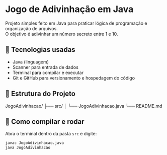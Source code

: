 # Jogo de Adivinhação em Java

Projeto simples feito em Java para praticar lógica de programação e organização de arquivos.  
O objetivo é adivinhar um número secreto entre 1 e 10.

## 🔧 Tecnologias usadas

- Java (linguagem)
- Scanner para entrada de dados
- Terminal para compilar e executar
- Git e GitHub para versionamento e hospedagem do código

## 📁 Estrutura do Projeto

JogoAdivinhacao/
├── src/
│   └── JogoAdivinhacao.java
└── README.md

## 🚀 Como compilar e rodar

Abra o terminal dentro da pasta `src` e digite:

```bash
javac JogoAdivinhacao.java
java JogoAdivinhacao